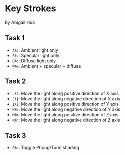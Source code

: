# Key Strokes

by Abigail Hua

## Task 1

* `A`/`a`: Ambient light only
* `S`/`s`: Specular light only
* `D`/`d`: Diffuse light only
* `W`/`w`: Ambient + specular + diffuse

## Task 2

* `L`/`l`: Move the light along positive direction of X axis
* `J`/`j`: Move the light along negative direction of X axis
* `I`/`i`: Move the light along positive direction of Y axis
* `K`/`k`: Move the light along negative direction of Y axis
* `M`/`m`: Move the light along positive direction of Z axis
* `N`/`n`: Move the light along negative direction of Z axis

## Task 3

* `Q`/`q`: Toggle Phong/Toon shading